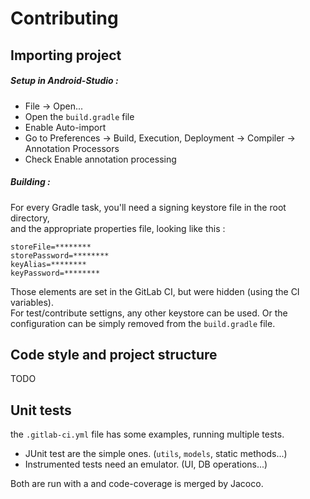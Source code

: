 # Contributing

## Importing project

##### Setup in Android-Studio :

- File → Open...
- Open the `build.gradle` file
- Enable Auto-import
- Go to Preferences → Build, Execution, Deployment → Compiler → Annotation Processors
- Check Enable annotation processing

##### Building :

For every Gradle task, you'll need a signing keystore file in the root directory,  
and the appropriate properties file, looking like this :

```
storeFile=********
storePassword=********
keyAlias=********
keyPassword=********
```

Those elements are set in the GitLab CI, but were hidden (using the CI variables).  
For test/contribute settigns, any other keystore can be used.
Or the configuration can be simply removed from the `build.gradle` file.


## Code style and project structure

TODO


## Unit tests

the `.gitlab-ci.yml` file has some examples, running multiple tests.  

- JUnit test are the simple ones. (`utils`, `models`, static methods...)
- Instrumented tests need an emulator. (UI, DB operations...)

Both are run with a and code-coverage is merged by Jacoco.

